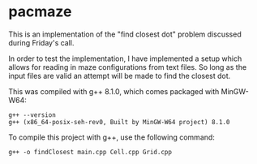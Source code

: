 # pacmaze

This is an implementation of the "find closest dot" problem discussed during Friday's call.

In order to test the implementation, I have implemented a setup which allows for reading in maze configurations from text files. So long as the input files are valid an attempt will be made to find the closest dot.

This was compiled with g++ 8.1.0, which comes packaged with MinGW-W64:
```
g++ --version
g++ (x86_64-posix-seh-rev0, Built by MinGW-W64 project) 8.1.0
```

To compile this project with g++, use the following command:
```
g++ -o findClosest main.cpp Cell.cpp Grid.cpp
```
